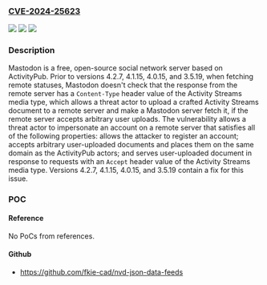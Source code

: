 ### [CVE-2024-25623](https://cve.mitre.org/cgi-bin/cvename.cgi?name=CVE-2024-25623)
![](https://img.shields.io/static/v1?label=Product&message=mastodon&color=blue)
![](https://img.shields.io/static/v1?label=Version&message=%3D%20%3C%203.5.19%20&color=brighgreen)
![](https://img.shields.io/static/v1?label=Vulnerability&message=CWE-434%3A%20Unrestricted%20Upload%20of%20File%20with%20Dangerous%20Type&color=brighgreen)

### Description

Mastodon is a free, open-source social network server based on ActivityPub. Prior to versions 4.2.7, 4.1.15, 4.0.15, and 3.5.19, when fetching remote statuses, Mastodon doesn't check that the response from the remote server has a `Content-Type` header value of the Activity Streams media type, which allows a threat actor to upload a crafted Activity Streams document to a remote server and make a Mastodon server fetch it, if the remote server accepts arbitrary user uploads. The vulnerability allows a threat actor to impersonate an account on a remote server that satisfies all of the following properties: allows the attacker to register an account; accepts arbitrary user-uploaded documents and places them on the same domain as the ActivityPub actors; and serves user-uploaded document in response to requests with an `Accept` header value of the Activity Streams media type. Versions 4.2.7, 4.1.15, 4.0.15, and 3.5.19 contain a fix for this issue.

### POC

#### Reference
No PoCs from references.

#### Github
- https://github.com/fkie-cad/nvd-json-data-feeds

